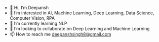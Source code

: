 - 👋 Hi, I’m Deepansh
- 👀 I’m interested in AI, Machine Learning, Deep Learning, Data Science, Computer Vision, RPA
- 🌱 I’m currently learning NLP
- 💞️ I’m looking to collaborate on Deep Learning and Machine Learning
- 📫 How to reach me deepanshsingh8@gmail.com

<!---
deepanshsingh8/deepanshsingh8 is a ✨ special ✨ repository because its `README.md` (this file) appears on your GitHub profile.
You can click the Preview link to take a look at your changes.
--->
